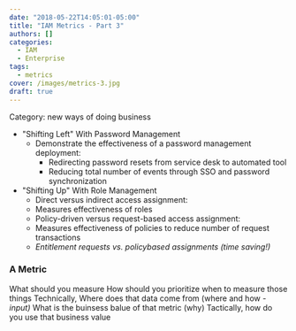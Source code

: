 ```yaml
---
date: "2018-05-22T14:05:01-05:00"
title: "IAM Metrics - Part 3"
authors: []
categories:
  - IAM
  - Enterprise
tags:
  - metrics
cover: /images/metrics-3.jpg
draft: true
---
```


Category: new ways of doing business
* "Shifting Left" With Password Management
  - Demonstrate the effectiveness of a password management deployment:
    + Redirecting password resets from service desk to automated tool
    + Reducing total number of events through SSO and password synchronization
* "Shifting Up" With Role Management
  -  Direct versus indirect access assignment:
    + Measures effectiveness of roles
  -  Policy-driven versus request-based access assignment:
    + Measures effectiveness of policies to reduce number of request transactions
  - _Entitlement requests vs. policybased assignments (time saving!)_




### A Metric
What should you measure
How should you prioritize when to measure those things
Technically, Where does that data come from (where and how - _input)_
What is the buinsess balue of that metric (why)
Tactically, how do you use that business value